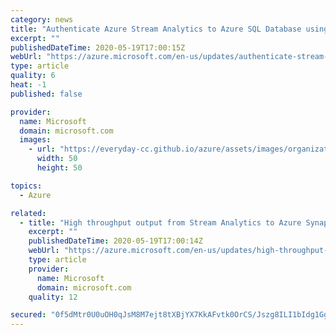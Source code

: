 ```yaml
---
category: news
title: "Authenticate Azure Stream Analytics to Azure SQL Database using managed identities (preview)"
excerpt: ""
publishedDateTime: 2020-05-19T17:00:15Z
webUrl: "https://azure.microsoft.com/en-us/updates/authenticate-stream-analytics-to-azure-sql-db-using-managed-identities-preview/"
type: article
quality: 6
heat: -1
published: false

provider:
  name: Microsoft
  domain: microsoft.com
  images:
    - url: "https://everyday-cc.github.io/azure/assets/images/organizations/microsoft.com-50x50.jpg"
      width: 50
      height: 50

topics:
  - Azure

related:
  - title: "High throughput output from Stream Analytics to Azure Synapse Analytics (preview)"
    excerpt: ""
    publishedDateTime: 2020-05-19T17:00:14Z
    webUrl: "https://azure.microsoft.com/en-us/updates/high-throughput-output-to-azure-synapse-analytics-from-stream-analytics-preview/"
    type: article
    provider:
      name: Microsoft
      domain: microsoft.com
    quality: 12

secured: "0f5dMtr0U0uOH0qJsM8M7ejt8tXBjYX7KkAFvtk0OrCS/Jszg8ILI1bIdg1GguGdJ7XWe1s0BxsfHE5wQGXXGrnJkLghVzI1speLaK+YgKPi4unBqVW6drenV3TkLPMwQ77NTR3UeWpf3THC+TAxGBsUJM4MzD+ZxK8B0ARmgRI1PrGUjhS7KlRytFaqVOGBIoos/wyM9Sj2Rv6jtYsgzF4YDLPLD4SoWBDGdtEdJ133nveTKtyWHVsciYhOSp3TbCXMBLf9tw+tLKjwgL7TqR+vZk5/W+GEj6HN1sNd53p6kAWzszUeklNIKyfyUFjGa/UzbJ+Qm6rXyvUqxqA39g==;bbeM2NrLvJvPpT1EI5Bj+w=="
---
```


